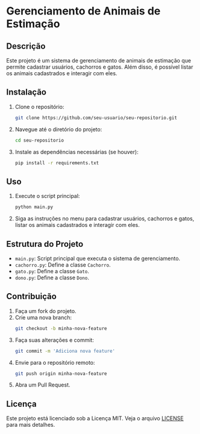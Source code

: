 # Gerenciamento de Animais de Estimação

## Descrição
Este projeto é um sistema de gerenciamento de animais de estimação que permite cadastrar usuários, cachorros e gatos. Além disso, é possível listar os animais cadastrados e interagir com eles.

## Instalação
1. Clone o repositório:
    ```bash
    git clone https://github.com/seu-usuario/seu-repositorio.git
    ```
2. Navegue até o diretório do projeto:
    ```bash
    cd seu-repositorio
    ```
3. Instale as dependências necessárias (se houver):
    ```bash
    pip install -r requirements.txt
    ```

## Uso
1. Execute o script principal:
    ```bash
    python main.py
    ```
2. Siga as instruções no menu para cadastrar usuários, cachorros e gatos, listar os animais cadastrados e interagir com eles.

## Estrutura do Projeto
- `main.py`: Script principal que executa o sistema de gerenciamento.
- `cachorro.py`: Define a classe `Cachorro`.
- `gato.py`: Define a classe `Gato`.
- `dono.py`: Define a classe `Dono`.

## Contribuição
1. Faça um fork do projeto.
2. Crie uma nova branch:
    ```bash
    git checkout -b minha-nova-feature
    ```
3. Faça suas alterações e commit:
    ```bash
    git commit -m 'Adiciona nova feature'
    ```
4. Envie para o repositório remoto:
    ```bash
    git push origin minha-nova-feature
    ```
5. Abra um Pull Request.

## Licença
Este projeto está licenciado sob a Licença MIT. Veja o arquivo [LICENSE](LICENSE) para mais detalhes.
